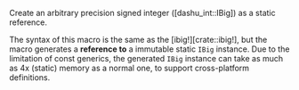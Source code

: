Create an arbitrary precision signed integer ([dashu_int::IBig]) as a static reference.

The syntax of this macro is the same as the [ibig!][crate::ibig!], but the macro generates a **reference to** a immutable static `IBig` instance. Due to the limitation of const generics, the generated `IBig` instance can take as much as 4x (static) memory as a normal one, to support cross-platform definitions.